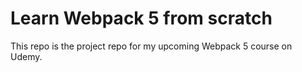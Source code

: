 # Learn Webpack 5 from scratch

This repo is the project repo for my upcoming Webpack 5 course on Udemy.